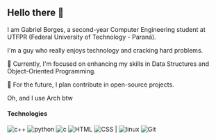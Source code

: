 ## Hello there 👋

I am Gabriel Borges, a second-year Computer Engineering student at UTFPR (Federal University of Technology - Paraná).<br>

I'm a guy who really enjoys technology and cracking hard problems.<br>

🌱 Currently, I'm focused on enhancing my skills in Data Structures and Object-Oriented Programming.<br>

🔭 For the future, I plan contribute in open-source projects.<br>

Oh, and I use Arch btw

#### Technologies
![c++](https://img.shields.io/badge/C++-0394fc?style=for-the-badge&logo=c%2B%2B&logoColor=white)
![python](https://img.shields.io/badge/Python-1430ba?style=for-the-badge&logo=python&logoColor=white)
![c](https://img.shields.io/badge/C-74ddfc?style=for-the-badge&logo=c&logoColor=black)
![HTML](https://img.shields.io/badge/HTML5-E34F26?style=for-the-badge&logo=html5&logoColor=white)
![CSS](https://img.shields.io/badge/CSS3-1572B6?style=for-the-badge&logo=css3&logoColor=white)
|
![linux](https://img.shields.io/badge/Linux-FCC624?style=for-the-badge&logo=linux&logoColor=black)
![Git](https://img.shields.io/badge/git-%23F05033.svg?style=for-the-badge&logo=git&logoColor=white)

<!--
![<Badge Name>](https://img.shields.io/badge/<Badge Text>-<Background Color>?style=for-the-badge&logo=<Icon Name>&logoColor=<Logo Color>)
**gab-borges/gab-borges** is a ✨ _special_ ✨ repository because its `README.md` (this file) appears on your GitHub profile.

Here are some ideas to get you started:

- 🔭 I’m currently working on ...
- 🌱 I’m currently learning ...
- 👯 I’m looking to collaborate on ...
- 🤔 I’m looking for help with ...
- 💬 Ask me about ...
- 📫 How to reach me: ...
- 😄 Pronouns: ...
- ⚡ Fun fact: ...
-->
